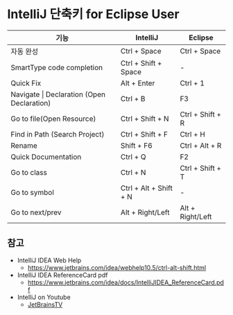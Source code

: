 # IntelliJ 단축키 for Eclipse User

|기능|IntelliJ|Eclipse|
|---|----|----|
|자동 완성 |Ctrl + Space | Ctrl + Space | 
|SmartType code completion | Ctrl + Shift + Space | - | 
|Quick Fix |Alt + Enter | Ctrl + 1 | 
|Navigate &#124; Declaration (Open Declaration)|Ctrl + B | F3 | 
|Go to file(Open Resource) | Ctrl + Shift + N | Ctrl + Shift + R 
|Find in Path (Search Project)| Ctrl + Shift + F |Ctrl + H | 
|Rename | Shift + F6|Ctrl + Alt + R | 
|Quick Documentation | Ctrl + Q | F2 | 
|Go to class|Ctrl + N | Ctrl + Shift + T | 
|Go to symbol | Ctrl + Alt + Shift + N | - |
|Go to next/prev| Alt + Right/Left | Alt + Right/Left |





## 참고
* IntelliJ IDEA Web Help
  * https://www.jetbrains.com/idea/webhelp10.5/ctrl-alt-shift.html
* IntelliJ IDEA ReferenceCard pdf
  * https://www.jetbrains.com/idea/docs/IntelliJIDEA_ReferenceCard.pdf
* IntelliJ on Youtube
  * [JetBrainsTV](https://www.youtube.com/channel/UC4ogdcPcIAOOMJktgBMhQnQ)
  